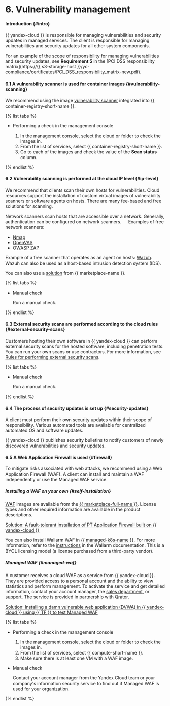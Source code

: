 # 6. Vulnerability management

#### Introduction {#intro}

{{ yandex-cloud }} is responsible for managing vulnerabilities and security updates in managed services. The client is responsible for managing vulnerabilities and security updates for all other system components.

For an example of the scope of responsibility for managing vulnerabilities and security updates, see **Requirement 5** in the [PCI DSS responsibility matrix](https://{{ s3-storage-host }}/yc-compliance/certificates/PCI_DSS_responsibility_matrix-new.pdf).

#### 6.1 A vulnerability scanner is used for container images {#vulnerability-scanning}

We recommend using the image [vulnerability scanner](../../../container-registry/concepts/vulnerability-scanner.md) integrated into {{ container-registry-short-name }}.

{% list tabs %}

- Performing a check in the management console

   1. In the management console, select the cloud or folder to check the images in.
   1. From the list of services, select {{ container-registry-short-name }}.
   1. Go to each of the images and check the value of the **Scan status** column.

{% endlist %}

#### 6.2 Vulnerability scanning is performed at the cloud IP level {#ip-level}

We recommend that clients scan their own hosts for vulnerabilities. Cloud resources support the installation of custom virtual images of vulnerability scanners or software agents on hosts. There are many fee-based and free solutions for scanning.

Network scanners scan hosts that are accessible over a network. Generally, authentication can be configured on network scanners.
 
Examples of free network scanners:
- [Nmap](https://nmap.org/)
- [OpenVAS](https://www.openvas.org/)
- [OWASP ZAP](https://www.zaproxy.org/)

Example of a free scanner that operates as an agent on hosts: [Wazuh](https://documentation.wazuh.com/current/user-manual/capabilities/vulnerability-detection/how_it_works.html). Wazuh can also be used as a host-based intrusion detection system (IDS).

You can also use a [solution](/marketplace/products/scanfactory/scanfactory) from {{ marketplace-name }}.

{% list tabs %}

- Manual check

   Run a manual check.

{% endlist %}

#### 6.3 External security scans are performed according to the cloud rules {#external-security-scans}

Customers hosting their own software in {{ yandex-cloud }} can perform external security scans for the hosted software, including penetration tests. You can run your own scans or use contractors. For more information, see [Rules for performing external security scans](../../../security/compliance/pentest.md).

{% list tabs %}

- Manual check

   Run a manual check.

{% endlist %}

#### 6.4 The process of security updates is set up {#security-updates}

A client must perform their own security updates within their scope of responsibility. Various automated tools are available for centralized automated OS and software updates.

{{ yandex-cloud }} publishes security bulletins to notify customers of newly discovered vulnerabilities and security updates.
 
#### 6.5 A Web Application Firewall is used {#firewall}

To mitigate risks associated with web attacks, we recommend using a Web Application Firewall (WAF). A client can install and maintain a WAF independently or use the Managed WAF service.

##### Installing a WAF on your own {#self-installation}

[WAF](/marketplace?tab=software&search=waf) images are available from the [{{ marketplace-full-name }}](/marketplace). License types and other required information are available in the product descriptions.

[Solution: A fault-tolerant installation of PT Application Firewall built on {{ yandex-cloud }}](https://github.com/yandex-cloud-examples/yc-webinar-pt-application-firewall-ha-operations)

You can also install Wallarm WAF in [{{ managed-k8s-name }}](../../../managed-kubernetes/). For more information, refer to the [instructions](https://docs.wallarm.com/admin-en/installation-kubernetes-en/) in the Wallarm documentation. This is a BYOL licensing model (a license purchased from a third-party vendor).

##### Managed WAF {#managed-waf}

A customer receives a cloud WAF as a service from {{ yandex-cloud }}. They are provided access to a personal account and the ability to view statistics and perform management. To activate the service and get detailed information, contact your account manager, the [sales department](/#contact-form), or [support]({{link-console-support}}?section=contact). The service is provided in partnership with Qrator.

[Solution: Installing a damn vulnerable web application (DVWA) in {{ yandex-cloud }} using {{ TF }} to test Managed WAF](https://github.com/yandex-cloud/yc-solution-library-for-security/tree/master/vuln-mgmt/vulnerable-web-app-waf-test)

{% list tabs %}

- Performing a check in the management console

   1. In the management console, select the cloud or folder to check the images in.
   1. From the list of services, select {{ compute-short-name }}.
   1. Make sure there is at least one VM with a WAF image.

- Manual check

   Contact your account manager from the Yandex Cloud team or your company's information security service to find out if Managed WAF is used for your organization.

{% endlist %}
